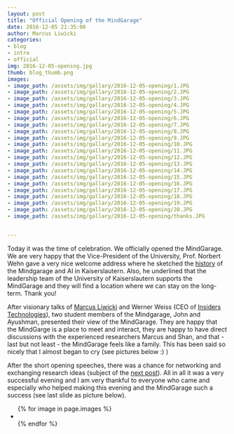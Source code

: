 ```yaml
---
layout: post
title: "Official Opening of the MindGarage"
date: 2016-12-05 21:35:00
author: Marcus Liwicki
categories: 
- blog
- intro
- official
img: 2016-12-05-opening.jpg
thumb: blog_thumb.png
images:
- image_path: /assets/img/gallary/2016-12-05-opening/1.JPG
- image_path: /assets/img/gallary/2016-12-05-opening/2.JPG
- image_path: /assets/img/gallary/2016-12-05-opening/3.JPG
- image_path: /assets/img/gallary/2016-12-05-opening/4.JPG
- image_path: /assets/img/gallary/2016-12-05-opening/5.JPG
- image_path: /assets/img/gallary/2016-12-05-opening/6.JPG
- image_path: /assets/img/gallary/2016-12-05-opening/7.JPG
- image_path: /assets/img/gallary/2016-12-05-opening/8.JPG
- image_path: /assets/img/gallary/2016-12-05-opening/9.JPG
- image_path: /assets/img/gallary/2016-12-05-opening/10.JPG
- image_path: /assets/img/gallary/2016-12-05-opening/11.JPG
- image_path: /assets/img/gallary/2016-12-05-opening/12.JPG
- image_path: /assets/img/gallary/2016-12-05-opening/13.JPG
- image_path: /assets/img/gallary/2016-12-05-opening/14.JPG
- image_path: /assets/img/gallary/2016-12-05-opening/15.JPG
- image_path: /assets/img/gallary/2016-12-05-opening/16.JPG
- image_path: /assets/img/gallary/2016-12-05-opening/17.JPG
- image_path: /assets/img/gallary/2016-12-05-opening/18.JPG
- image_path: /assets/img/gallary/2016-12-05-opening/19.JPG
- image_path: /assets/img/gallary/2016-12-05-opening/20.JPG
- image_path: /assets/img/gallary/2016-12-05-opening/thanks.JPG


---
```

Today it was the time of celebration. We officially opened the MindGarage.
We are very happy that the Vice-President of the University, Prof. Norbert Wehn gave a very nice welcome address where he sketched the [history](http://blog.mindgarage.de/question/2016-11-history-of-MindGarage) of the Mindgarage and AI in Kaiserslautern. Also, he underlined that the leadership team of the University of Kaiserslautern supports the MindGarage and they will find a location where we can stay on the long-term. Thank you!

After visionary talks of [Marcus Liwicki](http://blog.mindgarage.de/team/) and Werner Weiss (CEO of [Insiders Technologies](http://insiders-technologies.de/)), two student members of the Mindgarage, John and Ayushman, presented their view of the MindGarage. They are happy that the MindGarge is a place to meet and interact, they are happy to have direct discussions with the experienced researchers Marcus and Shan, and that - last but not least - the MindGarage feels like a family. This has been said so nicely that I almost began to cry (see pictures below :) )

After the short opening speeches, there was a chance for networking and exchanging research ideas (subject of the [next post](http://blog.mindgarage.de/blog/fun/2016-12-networking)). All in all it was a very successful evening and I am very thankful to everyone who came and especially who helped making this evening and the MindGarage such a success (see last slide as picture below).

<ul class="photo-gallery">
  {% for image in page.images %}
    <li>
    	<a href="{{ image.image_path | prepend: site.baseurl }}" target="_blank">
        <img src="{{ image.image_path }}" alt="">
        </a>
    </li>
  {% endfor %}
</ul>